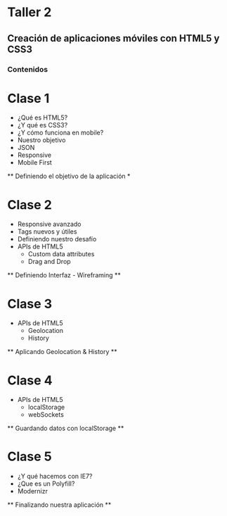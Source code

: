 # Taller 2
## Creación de aplicaciones móviles con HTML5 y CSS3

### Contenidos

# Clase 1
  * ¿Qué es HTML5?
  * ¿Y qué es CSS3?
  * ¿Y cómo funciona en mobile?
  * Nuestro objetivo
  * JSON
  * Responsive
  * Mobile First
  
  ** Definiendo el objetivo de la aplicación *

# Clase 2
  * Responsive avanzado
  * Tags nuevos y útiles
  * Definiendo nuestro desafío
  * APIs de HTML5
    * Custom data attributes
    * Drag and Drop
  
  ** Definiendo Interfaz - Wireframing **

# Clase 3
  * APIs de HTML5
    * Geolocation
    * History
  
  ** Aplicando Geolocation & History **

# Clase 4
  * APIs de HTML5
    * localStorage
    * webSockets

  ** Guardando datos con localStorage **

# Clase 5
  * ¿Y qué hacemos con IE7?
  * ¿Que es un Polyfill?
  * Modernizr

  ** Finalizando nuestra aplicación **
